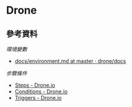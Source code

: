 # Drone

## 參考資料

*環境變數*

* [docs/environment.md at master · drone/docs](https://github.com/drone/docs/blob/master/content/usage/reference/environment.md)

*步驟條件*

* [Steps - Drone.io](https://docs.drone.io/config/pipeline/steps/)
* [Conditions - Drone.io](https://docs.drone.io/user-guide/pipeline/conditions/)
* [Triggers - Drone.io](https://docs.drone.io/user-guide/pipeline/triggers/)
